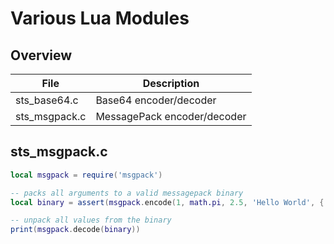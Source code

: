 # Various Lua Modules

## Overview

| File | Description |
| --- | --- |
| sts_base64.c | Base64 encoder/decoder |
| sts_msgpack.c | MessagePack encoder/decoder |

## sts_msgpack.c
```lua
local msgpack = require('msgpack')

-- packs all arguments to a valid messagepack binary
local binary = assert(msgpack.encode(1, math.pi, 2.5, 'Hello World', { 1, 2, 3 }, { foo = 'bar', bar = 'foo'}))

-- unpack all values from the binary
print(msgpack.decode(binary))
```

